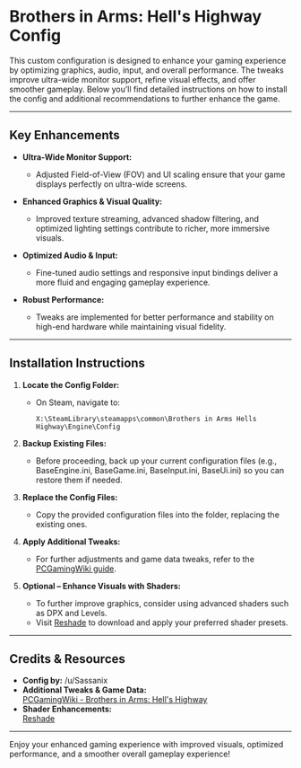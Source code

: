 # Brothers in Arms: Hell's Highway Config


This custom configuration is designed to enhance your gaming experience by optimizing graphics, audio, input, and overall performance. The tweaks improve ultra-wide monitor support, refine visual effects, and offer smoother gameplay. Below you’ll find detailed instructions on how to install the config and additional recommendations to further enhance the game.

---

## Key Enhancements

- **Ultra-Wide Monitor Support:**  
  - Adjusted Field-of-View (FOV) and UI scaling ensure that your game displays perfectly on ultra-wide screens.
  
- **Enhanced Graphics & Visual Quality:**  
  - Improved texture streaming, advanced shadow filtering, and optimized lighting settings contribute to richer, more immersive visuals.
  
- **Optimized Audio & Input:**  
  - Fine-tuned audio settings and responsive input bindings deliver a more fluid and engaging gameplay experience.
  
- **Robust Performance:**  
  - Tweaks are implemented for better performance and stability on high-end hardware while maintaining visual fidelity.

---

## Installation Instructions

1. **Locate the Config Folder:**
   - On Steam, navigate to:
     ```
     X:\SteamLibrary\steamapps\common\Brothers in Arms Hells Highway\Engine\Config
     ```

2. **Backup Existing Files:**
   - Before proceeding, back up your current configuration files (e.g., BaseEngine.ini, BaseGame.ini, BaseInput.ini, BaseUi.ini) so you can restore them if needed.

3. **Replace the Config Files:**
   - Copy the provided configuration files into the folder, replacing the existing ones.

4. **Apply Additional Tweaks:**
   - For further adjustments and game data tweaks, refer to the [PCGamingWiki guide](https://www.pcgamingwiki.com/wiki/Brothers_in_Arms:_Hell's_Highway#Game_data).

5. **Optional – Enhance Visuals with Shaders:**
   - To further improve graphics, consider using advanced shaders such as DPX and Levels.
   - Visit [Reshade](https://reshade.me/) to download and apply your preferred shader presets.

---

## Credits & Resources

- **Config by:** /u/Sassanix
- **Additional Tweaks & Game Data:**  
  [PCGamingWiki - Brothers in Arms: Hell's Highway](https://www.pcgamingwiki.com/wiki/Brothers_in_Arms:_Hell's_Highway#Game_data)
- **Shader Enhancements:**  
  [Reshade](https://reshade.me/)

---

Enjoy your enhanced gaming experience with improved visuals, optimized performance, and a smoother overall gameplay experience!
